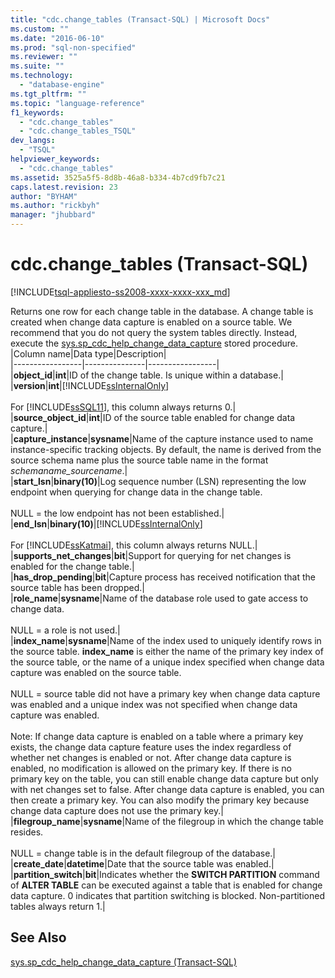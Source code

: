 ```yaml
---
title: "cdc.change_tables (Transact-SQL) | Microsoft Docs"
ms.custom: ""
ms.date: "2016-06-10"
ms.prod: "sql-non-specified"
ms.reviewer: ""
ms.suite: ""
ms.technology: 
  - "database-engine"
ms.tgt_pltfrm: ""
ms.topic: "language-reference"
f1_keywords: 
  - "cdc.change_tables"
  - "cdc.change_tables_TSQL"
dev_langs: 
  - "TSQL"
helpviewer_keywords: 
  - "cdc.change_tables"
ms.assetid: 3525a5f5-8d8b-46a8-b334-4b7cd9fb7c21
caps.latest.revision: 23
author: "BYHAM"
ms.author: "rickbyh"
manager: "jhubbard"
---
```

# cdc.change_tables (Transact-SQL)
[!INCLUDE[tsql-appliesto-ss2008-xxxx-xxxx-xxx_md](../../includes/tsql-appliesto-ss2008-xxxx-xxxx-xxx-md.md)]

  Returns one row for each change table in the database. A change table is created when change data capture is enabled on a source table. We recommend that you do not query the system tables directly. Instead, execute the [sys.sp_cdc_help_change_data_capture](../../relational-databases/system-stored-procedures/sys-sp-cdc-help-change-data-capture-transact-sql.md) stored procedure.  
  |Column name|Data type|Description|  
|-----------------|---------------|-----------------|  
|**object_id**|**int**|ID of the change table. Is unique within a database.|  
|**version**|**int**|[!INCLUDE[ssInternalOnly](../../includes/ssinternalonly-md.md)]<br /><br /> For [!INCLUDE[ssSQL11](../../includes/sssql11-md.md)], this column always returns 0.|  
|**source_object_id**|**int**|ID of the source table enabled for change data capture.|  
|**capture_instance**|**sysname**|Name of the capture instance used to name instance-specific tracking objects. By default, the name is derived from the source schema name plus the source table name in the format *schemaname_sourcename*.|  
|**start_lsn**|**binary(10)**|Log sequence number (LSN) representing the low endpoint when querying for change data in the change table.<br /><br /> NULL = the low endpoint has not been established.|  
|**end_lsn**|**binary(10)**|[!INCLUDE[ssInternalOnly](../../includes/ssinternalonly-md.md)]<br /><br /> For [!INCLUDE[ssKatmai](../../includes/sskatmai-md.md)], this column always returns NULL.|  
|**supports_net_changes**|**bit**|Support for querying for net changes is enabled for the change table.|  
|**has_drop_pending**|**bit**|Capture process has received notification that the source table has been dropped.|  
|**role_name**|**sysname**|Name of the database role used to gate access to change data.<br /><br /> NULL = a role is not used.|  
|**index_name**|**sysname**|Name of the index used to uniquely identify rows in the source table. **index_name** is either the name of the primary key index of the source table, or the name of a unique index specified when change data capture was enabled on the source table.<br /><br /> NULL = source table did not have a primary key when change data capture was enabled and a unique index was not specified when change data capture was enabled.<br /><br /> Note: If change data capture is enabled on a table where a primary key exists, the change data capture feature uses the index regardless of whether net changes is enabled or not. After change data capture is enabled, no modification is allowed on the primary key. If there is no primary key on the table, you can still enable change data capture but only with net changes set to false. After change data capture is enabled, you can then create a primary key. You can also modify the primary key because change data capture does not use the primary key.|  
|**filegroup_name**|**sysname**|Name of the filegroup in which the change table resides.<br /><br /> NULL = change table is in the default filegroup of the database.|  
|**create_date**|**datetime**|Date that the source table was enabled.|  
|**partition_switch**|**bit**|Indicates whether the **SWITCH PARTITION** command of **ALTER TABLE** can be executed against a table that is enabled for change data capture. 0 indicates that partition switching is blocked. Non-partitioned tables always return 1.|  
  
## See Also  
 [sys.sp_cdc_help_change_data_capture &#40;Transact-SQL&#41;](../../relational-databases/system-stored-procedures/sys-sp-cdc-help-change-data-capture-transact-sql.md)  
  
  